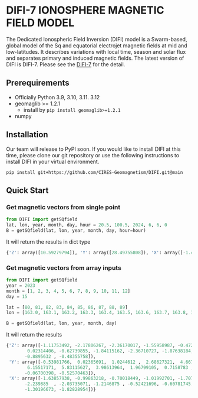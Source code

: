 # DIFI-7 IONOSPHERE MAGNETIC FIELD MODEL

The Dedicated Ionospheric Field Inversion (DIFI) model is a Swarm-based, global model of the Sq and equatorial electrojet magnetic fields at mid and low-latitudes. It describes variations with local time, season and solar flux and separates primary and induced magnetic fields.
The latest version of DIFI is DIFI-7. Please see the [DIFI-7](https://geomag.colorado.edu/difi-7) for the detail.

## Prerequirements

- Officially Python 3.9, 3.10, 3.11. 3.12
- geomaglib >= 1.2.1
  - install by `pip install geomaglib>=1.2.1`
- numpy 


## Installation
Our team will release to PyPI soon. If you would like to install DIFI at this time, please clone our git repository or use the following instructions to install DIFI in your virtual environment.

`pip install git+https://github.com/CIRES-Geomagnetism/DIFI.git@main`


## Quick Start

### Get magnetic vectors from single point

```python
from DIFI import getSQfield
lat, lon, year, month, day, hour = 20.5, 100.5, 2024, 6, 6, 0
B = getSQfield(lat, lon, year, month, day, hour=hour)
```

It will return the results in dict type
```python
{'Z': array([10.59279794]), 'Y': array([28.49755808]), 'X': array([-1.42726185])}
```
### Get magnetic vectors from array inputs 

```python
from DIFI import getSQfield
year = 2023
month = [1, 2, 3, 4, 5, 6, 7, 8, 9, 10, 11, 12]
day = 15

lat = [80, 81, 82, 83, 84, 85, 86, 87, 88, 89]
lon = [163.0, 163.1, 163.2, 163.3, 163.4, 163.5, 163.6, 163.7, 163.8, 163.9]

B = getSQfield(lat, lon, year, month, day)
```
It will return the results
```python
{'Z': array([-1.11753492, -2.17806267, -2.36170017, -1.55958987, -0.4729657 ,
        0.02314406, -0.62739855, -1.84115162, -2.36710727, -1.87638184,
       -0.8895632 , -0.48355758]), 
 'Y': array([-0.53981766,  0.02365691,  1.0244612 ,  2.68627321,  4.66764832,
        6.15517171,  5.83115627,  3.98613964,  1.96799105,  0.7158783 ,
       -0.06700398, -0.52570463]), 
 'X': array([-1.63857938, -0.99863218, -0.70018449, -1.01992701, -1.70769538,
       -2.239885  , -2.03735071, -1.2146875 , -0.52421696, -0.60781745,
       -1.30196673, -1.82828954])}
```

